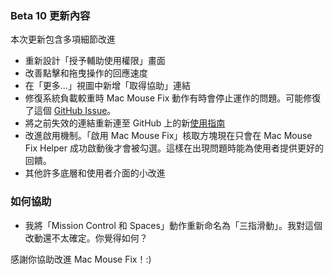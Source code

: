 ### Beta 10 更新內容

本次更新包含多項細節改進

- 重新設計「授予輔助使用權限」畫面
- 改善點擊和拖曳操作的回應速度
- 在「更多...」視圖中新增「取得協助」連結
- 修復系統負載較重時 Mac Mouse Fix 動作有時會停止運作的問題。可能修復了這個 [GitHub Issue](https://github.com/noah-nuebling/mac-mouse-fix/issues/111)。
- 將之前失效的連結重新連至 GitHub 上的新[使用指南](https://github.com/noah-nuebling/mac-mouse-fix/discussions/categories/guides)
- 改進啟用機制。「啟用 Mac Mouse Fix」核取方塊現在只會在 Mac Mouse Fix Helper 成功啟動後才會被勾選。這樣在出現問題時能為使用者提供更好的回饋。
- 其他許多底層和使用者介面的小改進

### 如何協助
- 我將「Mission Control 和 Spaces」動作重新命名為「三指滑動」。我對這個改動還不太確定。你覺得如何？

感謝你協助改進 Mac Mouse Fix！:)